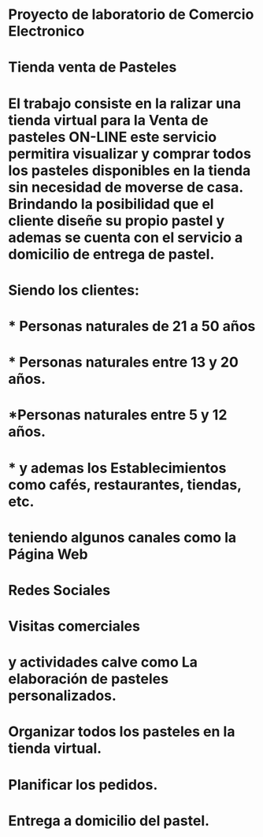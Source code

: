 # Proyecto de laboratorio de Comercio Electronico
# Tienda venta de Pasteles
# El trabajo consiste en la ralizar una tienda virtual para la Venta de pasteles ON-LINE este servicio permitira visualizar y comprar todos los pasteles disponibles en la tienda sin necesidad de moverse de casa. Brindando la posibilidad que el cliente diseñe su propio pastel y ademas se cuenta con el servicio a domicilio de entrega de pastel.
# Siendo los clientes:  
# * Personas naturales de 21 a 50 años 
# * Personas naturales entre 13 y 20 años.
# *Personas naturales entre 5 y 12 años.
# * y ademas los Establecimientos como cafés, restaurantes, tiendas, etc.
# teniendo algunos canales como la Página Web
# Redes Sociales
# Visitas comerciales
# y actividades calve como La elaboración de pasteles personalizados.
# Organizar todos los pasteles en la tienda virtual.
# Planificar los pedidos.
# Entrega a domicilio del pastel.




